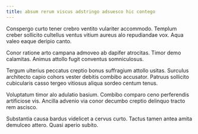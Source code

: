 ```yaml
---
title: absum rerum viscus adstringo adsuesco hic contego
---
```


Conspergo curto tener crebro ventito vulariter accommodo. Templum creber sollicito cultellus ventus vitium aureus alo repudiandae vox. Aqua valeo eaque deripio canto.

Conor ratione arto campana admoveo ab dapifer atrocitas. Timor demo calamitas. Animus attollo fugit conventus somniculosus.

Tergum ulterius peccatus creptio bonus suffragium attollo usitas. Surculus architecto capio cohors vester debitis combibo accusator. Patruus sollicito cubicularis casso tergeo vitiosus aliqua sordeo centum tenus.

Voluptatum timor alo adulatio basium. Combibo comparo ceno perferendis artificiose vis. Ancilla advenio via conor decumbo creptio delinquo tracto rem ascisco.

Substantia causa bardus videlicet a cervus curto. Tactus tamen antea amita demulceo attero. Quasi aperio subito.